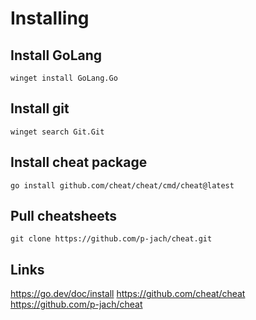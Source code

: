 Installing
==========

Install GoLang
--------------
`winget install GoLang.Go`

Install git
-----------
`winget search Git.Git`

Install cheat package
---------------------
`go install github.com/cheat/cheat/cmd/cheat@latest`

Pull cheatsheets
----------------
`git clone https://github.com/p-jach/cheat.git`

Links
-----
https://go.dev/doc/install
https://github.com/cheat/cheat
https://github.com/p-jach/cheat